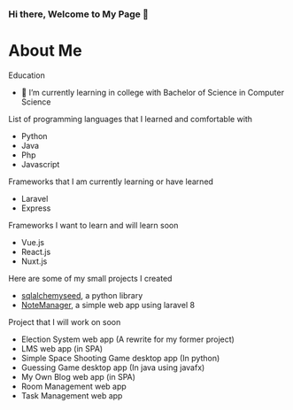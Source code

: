 ### Hi there, Welcome to My Page 👋

# About Me

Education

- 🌱 I’m currently learning in college with Bachelor of Science in Computer Science


List of programming languages that I learned and comfortable with

- Python
- Java
- Php
- Javascript

Frameworks that I am currently learning or have learned

- Laravel
- Express

Frameworks I want to learn and will learn soon

- Vue.js
- React.js
- Nuxt.js

Here are some of my small projects I created

- [sqlalchemyseed](https://github.com/jedymatt/sqlalchemyseed.git), a python library
- [NoteManager](https://github.com/jedymatt/NoteManager.git), a simple web app using laravel 8


Project that I will work on soon

- Election System web app (A rewrite for my former project)
- LMS web app (in SPA)
- Simple Space Shooting Game desktop app (In python)
- Guessing Game desktop app (In java using javafx)
- My Own Blog web app (in SPA)
- Room Management web app
- Task Management web app

<!--
**jedymatt/jedymatt** is a ✨ _special_ ✨ repository because its `README.md` (this file) appears on your GitHub profile.

Here are some ideas to get you started:

- 🔭 I’m currently working on ...
- 🌱 I’m currently learning ...
- 👯 I’m looking to collaborate on ...
- 🤔 I’m looking for help with ...
- 💬 Ask me about ...
- 📫 How to reach me: ...
- 😄 Pronouns: ...
- ⚡ Fun fact: ...
-->
